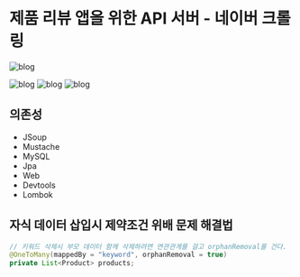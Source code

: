 # 제품 리뷰 앱을 위한 API 서버 - 네이버 크롤링

![blog](https://postfiles.pstatic.net/MjAyMDA4MjFfMTg5/MDAxNTk3OTg3NjQwMDg5.o3eOgyjWjM1qIALWjeBugxt8LpdmUwX2zu0iQPubNiog.UbDEE9QcmX5AWFjZltqc_Ow4XOGiI9KdymsgSfITHRog.PNG.getinthere/Screenshot_46.png?type=w773)

![blog](https://postfiles.pstatic.net/MjAyMDA5MDdfMTcz/MDAxNTk5NDU4OTA5OTEz.7YOgh4Pj0UPA6osBhzEqJEUPquHNN16E6F4wre1ok60g.3flY4SVfJ2SjLnyD2JFohdI0vMYbxTPtz0P9DdXuqJUg.PNG.getinthere/Screenshot_6.png?type=w773)
![blog](https://postfiles.pstatic.net/MjAyMDA5MDdfMzMg/MDAxNTk5NDU4OTA5OTI0.fy-JsGvtgUuUnqS-m-t-zC2mtY9X0ik4dqZoXQIw5mkg.x8zx2jlvwpXAlcIyalIIiweeTdjSz5z6GQUi8athpL4g.PNG.getinthere/Screenshot_7.png?type=w773)
![blog](https://postfiles.pstatic.net/MjAyMDA5MDdfMjg4/MDAxNTk5NDU4OTA5OTgz.cqR6dxp0tdaRB1n-4Hz18SrBAMwzJS2-WROPJJjKvmUg.0b2Sr9t4NJrVQB1bRbiUGIiadPvKY1e2A13A_gTVVVwg.PNG.getinthere/Screenshot_8.png?type=w773)

## 의존성

- JSoup
- Mustache
- MySQL
- Jpa
- Web
- Devtools
- Lombok

## 자식 데이터 삽입시 제약조건 위배 문제 해결법

```java
// 키워드 삭제시 부모 데이터 함께 삭제하려면 연관관계를 걸고 orphanRemoval를 건다.
@OneToMany(mappedBy = "keyword", orphanRemoval = true)
private List<Product> products;
```
